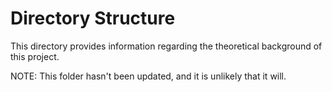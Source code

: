 # Directory Structure

This directory provides information regarding the theoretical background of this project. 

NOTE: This folder hasn't been updated, and it is unlikely that it will.

